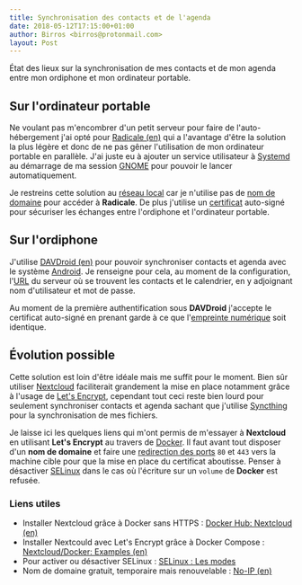 ```yaml
---
title: Synchronisation des contacts et de l'agenda
date: 2018-05-12T17:15:00+01:00
author: Birros <birros@protonmail.com>
layout: Post
---
```


État des lieux sur la synchronisation de mes contacts et de mon agenda entre mon
ordiphone et mon ordinateur portable.

<!-- more -->

## Sur l'ordinateur portable

Ne voulant pas m'encombrer d'un petit serveur pour faire de l'auto-hébergement
j'ai opté pour [Radicale (en)] qui a l'avantage d'être la solution la plus
légère et donc de ne pas gêner l'utilisation de mon ordinateur portable en
parallèle. J'ai juste eu à ajouter un service utilisateur à [Systemd] au
démarrage de ma session [GNOME] pour pouvoir le lancer automatiquement.

Je restreins cette solution au [réseau local] car je n'utilise pas de
[nom de domaine] pour accéder à __Radicale__. De plus j'utilise un [certificat]
auto-signé pour sécuriser les échanges entre l'ordiphone et l'ordinateur
portable.

## Sur l'ordiphone

J'utilise [DAVDroid (en)] pour pouvoir synchroniser contacts et agenda avec le
système [Android]. Je renseigne pour cela, au moment de la configuration,
l'[URL] du serveur où se trouvent les contacts et le calendrier, en y adjoignant
nom d'utilisateur et mot de passe.

Au moment de la première authentification sous __DAVDroid__ j'accepte le
certificat auto-signé en prenant garde à ce que l'[empreinte numérique] soit
identique.

## Évolution possible

Cette solution est loin d'être idéale mais me suffit pour le moment. Bien sûr
utiliser [Nextcloud] faciliterait grandement la mise en place notamment grâce à
l'usage de [Let's Encrypt], cependant tout ceci reste bien lourd pour seulement
synchroniser contacts et agenda sachant que j'utilise [Syncthing] pour la
synchronisation de mes fichiers.

Je laisse ici les quelques liens qui m'ont permis de m'essayer à __Nextcloud__
en utilisant __Let's Encrypt__ au travers de [Docker]. Il faut avant tout
disposer d'un __nom de domaine__ et faire une [redirection des ports] `80` et
`443` vers la machine cible pour que la mise en place du certificat aboutisse.
Penser à désactiver [SELinux] dans le cas où l'écriture sur un `volume` de
__Docker__ est refusée.

### Liens utiles

- Installer Nextcloud grâce à Docker sans HTTPS : [Docker Hub: Nextcloud (en)]
- Installer Nextcould avec Let's Encrypt grâce à Docker Compose :
    [Nextcloud/Docker: Examples (en)]
- Pour activer ou désactiver SELinux : [SELinux : Les modes]
- Nom de domaine gratuit, temporaire mais renouvelable : [No-IP (en)]

<!-- Liens -->

[DAVDroid (en)]: https://www.davdroid.com/
[Android]: https://fr.wikipedia.org/wiki/Android
[URL]: https://fr.wikipedia.org/wiki/Uniform_Resource_Locator
[Radicale (en)]: https://radicale.org/
[Systemd]: https://fr.wikipedia.org/wiki/Systemd
[GNOME]: https://fr.wikipedia.org/wiki/GNOME
[réseau local]: https://fr.wikipedia.org/wiki/R%C3%A9seau_local
[nom de domaine]: https://fr.wikipedia.org/wiki/Nom_de_domaine
[certificat]: https://fr.wikipedia.org/wiki/Certificat_%C3%A9lectronique
[empreinte numérique]: https://fr.wikipedia.org/wiki/Fonction_de_hachage_cryptographique
[Nextcloud]: https://fr.wikipedia.org/wiki/Nextcloud
[Let's Encrypt]: https://fr.wikipedia.org/wiki/Let%27s_Encrypt
[Syncthing]: https://fr.wikipedia.org/wiki/Syncthing
[Docker]: https://fr.wikipedia.org/wiki/Docker_(logiciel)
[redirection des ports]: https://fr.wikipedia.org/wiki/Redirection_de_port
[SELinux]: https://fr.wikipedia.org/wiki/SELinux
[Docker Hub: Nextcloud (en)]: https://hub.docker.com/_/nextcloud/
[Nextcloud/Docker: Examples (en)]: https://github.com/nextcloud/docker/tree/master/.examples#with-nginx-proxy
[SELinux : Les modes]: https://doc.fedora-fr.org/wiki/SELinux#Les_modes
[No-IP (en)]: https://en.wikipedia.org/wiki/No-IP
